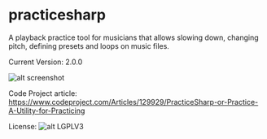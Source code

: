 # practicesharp
A playback practice tool for musicians that allows slowing down, changing pitch, defining presets and loops on music files.

Current Version: 2.0.0

![alt screenshot](https://github.com/bigman73/practicesharp/blob/master/Docs/Practice%23_ScreenShot.png)

Code Project article: https://www.codeproject.com/Articles/129929/PracticeSharp-or-Practice-A-Utility-for-Practicing

License: ![alt LGPLV3](https://www.gnu.org/graphics/lgplv3-147x51.png)
